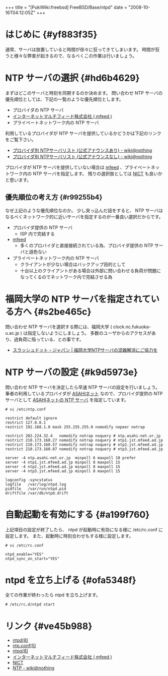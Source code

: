 +++
title = "[PukiWiki:freebsd] FreeBSD/Base/ntpd"
date = "2008-10-16T04:12:05Z"
+++


# はじめに  {#yf883f35}
通常、サーバは放置していると時間が徐々に狂ってきてしまいます。
時間が狂うと様々な弊害が起きるので、なるべくこの作業は行いましょう。

# NTP サーバの選択  {#hd6b4629}
まずはどこのサーバと時刻を同期するのか決めます。
問い合わせ NTP サーバの優先順位としては、下記の一覧のような優先順位とします。

- プロバイダの NTP サーバ
- [インターネットマルチフィード株式会社 \( mfeed \)](http://www.jst.mfeed.ad.jp/ "インターネットマルチフィード株式会社 \( mfeed \)")
- プライベートネットワーク内の NTP サーバ

利用しているプロバイダが NTP サーバを提供しているかどうかは下記のリンクをご覧下さい。

- [プロバイダ別 NTPサーバリスト \(公式アナウンスあり\) - wiki@nothing](http://wiki.nothing.sh/page/NTP/%A5%D7%A5%ED%A5%D0%A5%A4%A5%C0%A1%A6%B5%A1%B4%D8%CA%CC#f083ff73 "プロバイダ別 NTPサーバリスト \(公式アナウンスあり\) - wiki@nothing")
- [プロバイダ別 NTPサーバリスト \(公式アナウンスなし\) - wiki@nothing](http://wiki.nothing.sh/page/NTP/%A5%D7%A5%ED%A5%D0%A5%A4%A5%C0%A1%A6%B5%A1%B4%D8%CA%CC#h026287f "プロバイダ別 NTPサーバリスト \(公式アナウンスなし\) - wiki@nothing")

プロバイダが NTP サーバを提供していない場合は [mfeed](http://www.jst.mfeed.ad.jp/ "mfeed") 、プライベートネットワーク内の NTP サーバを指定します。
残りの選択肢としては [NICT](http://www2.nict.go.jp/w/w114/stsi/PubNtp/ "NICT") も良いかと思います。

## 優先順位の考え方  {#r99255b4}
なぜ上記のような優先順位なのか。
少し突っ込んだ話をすると、 NTP サーバはなるべくネットワーク的に近いサーバを指定するのが一番良い選択だからです。

- プロバイダ提供の NTP サーバ
    -  ISP 内で完結する
- [mfeed](http://www.jst.mfeed.ad.jp/ "mfeed")
    -  多くのプロバイダと直接接続されている為、プロバイダ提供の NTP サーバと遜色ない
- プライベートネットワーク内の NTP サーバ
    -  クライアントが少ない場合はバックアップ目的として
    -  十台以上のクライアントがある場合は外部に問い合わせる負荷が問題になってくるのでネットワーク内で完結させる為

# 福岡大学の NTP サーバを指定されている方へ  {#s2be465c}
問い合わせ NTP サーバを選択する際には、福岡大学 ( clock.nc.fukuoka-u.ac.jp ) は指定しないようにしましょう。
多数のユーザからのアクセスがあり、過負荷に陥っている、との事です。

- [スラッシュドット・ジャパン | 福岡大学NTPサーバの混雑解消にご協力を](http://slashdot.jp/articles/05/01/21/0214236.shtml "スラッシュドット・ジャパン | 福岡大学NTPサーバの混雑解消にご協力を")

# NTP サーバの設定  {#k9d5973e}
問い合わせ NTP サーバを決定したら早速 NTP サーバの設定を行いましょう。
筆者の利用しているプロバイダが [ASAHIネット](http://asahi-net.jp/ "ASAHIネット") なので、プロバイダ提供の NTP サーバとして [ASAHIネットの NTP サーバ](https://asahi-net.jp/support/guide/0000.html "ASAHIネットの NTP サーバ") を指定しています。


```
# vi /etc/ntp.conf

restrict default ignore
restrict 127.0.0.1
restrict 192.168.1.0 mask 255.255.255.0 nomodify nopeer notrap

restrict 202.224.32.4   nomodify notrap noquery # ntp.asahi-net.or.jp
restrict 210.173.160.27 nomodify notrap noquery # ntp1.jst.mfeed.ad.jp
restrict 210.173.160.57 nomodify notrap noquery # ntp2.jst.mfeed.ad.jp
restrict 210.173.160.87 nomodify notrap noquery # ntp3.jst.mfeed.ad.jp

server -4 ntp.asahi-net.or.jp  minpoll 6 maxpoll 10 prefer
server -4 ntp1.jst.mfeed.ad.jp minpoll 8 maxpoll 15
server -4 ntp2.jst.mfeed.ad.jp minpoll 8 maxpoll 15
server -4 ntp3.jst.mfeed.ad.jp minpoll 8 maxpoll 15

logconfig -syncstatus
logfile   /var/log/ntpd.log
pidfile   /var/run/ntpd.pid
driftfile /var/db/ntpd.drift

```

# 自動起動を有効にする  {#a199f760}
上記項目の設定が終了したら、 ntpd が起動時に有効になる様に /etc/rc.conf に設定します。
また、起動時に時刻合わせもする様に設定します。


```
# vi /etc/rc.conf

ntpd_enable="YES"
ntpd_sync_on_start="YES"

```

# ntpd を立ち上げる  {#ofa5348f}
全ての作業が終わったら ntpd を立ち上げます。


```
# /etc/rc.d/ntpd start

```

# リンク  {#ve45b988}
- [ntpd\(8\)](http://www.jp.freebsd.org/cgi/mroff.cgi?subdir=man&lc=1&cmd=&man=ntpd&dir=jpman-6.2.2%2Fman&sect=0 "ntpd\(8\)")
- [ntp.conf\(5\)](http://www.jp.freebsd.org/cgi/mroff.cgi?subdir=man&lc=1&cmd=&man=ntp.conf&dir=jpman-6.2.2%2Fman&sect=0 "ntp.conf\(5\)")
- [ntpq\(8\)](http://www.jp.freebsd.org/cgi/mroff.cgi?subdir=man&lc=1&cmd=&man=ntpq&dir=jpman-6.2.2%2Fman&sect=0 "ntpq\(8\)")
- [インターネットマルチフィード株式会社 \( mfeed \)](http://www.jst.mfeed.ad.jp/ "インターネットマルチフィード株式会社 \( mfeed \)")
- [NICT](http://www2.nict.go.jp/w/w114/stsi/PubNtp/ "NICT")
- [NTP - wiki@nothing](http://wiki.nothing.sh/page/NTP "NTP - wiki@nothing")
